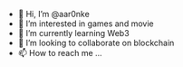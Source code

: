 - 👋 Hi, I’m @aar0nke
- 👀 I’m interested in games and movie
- 🌱 I’m currently learning Web3
- 💞️ I’m looking to collaborate on blockchain
- 📫 How to reach me ...

<!---
aar0nke/aar0nke is a ✨ special ✨ repository because its `README.md` (this file) appears on your GitHub profile.
You can click the Preview link to take a look at your changes.
--->
